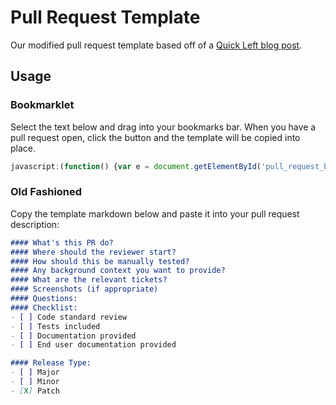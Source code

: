 # Pull Request Template

Our modified pull request template based off of a [Quick Left blog post](http://quickleft.com/blog/pull-request-templates-make-code-review-easier).

## Usage

### Bookmarklet

Select the text below and drag into your bookmarks bar. When you have a pull request open, click the button and the template will be copied into place.

````javascript
javascript:(function() {var e = document.getElementById('pull_request_body');if (e) {if (e.value == '') {e.value += "#### What's this PR do?\n#### Where should the reviewer start?\n#### How should this be manually tested?\n#### Any background context you want to provide?\n#### What are the relevant tickets?\n#### Screenshots (if appropriate)\n#### Questions:\n#### Checklist:\n- [ ] Code standard review\n- [ ] Tests included\n- [ ] Documentation provided\n- [ ] End user documentation provided\n\n#### Release Type:\n- [ ] Major\n- [ ] Minor\n- [X] Patch";}}})();
````

### Old Fashioned

Copy the template markdown below and paste it into your pull request description:

````markdown
#### What's this PR do?
#### Where should the reviewer start?
#### How should this be manually tested?
#### Any background context you want to provide?
#### What are the relevant tickets?
#### Screenshots (if appropriate)
#### Questions:
#### Checklist:
- [ ] Code standard review
- [ ] Tests included
- [ ] Documentation provided
- [ ] End user documentation provided

#### Release Type:
- [ ] Major
- [ ] Minor
- [X] Patch
````
